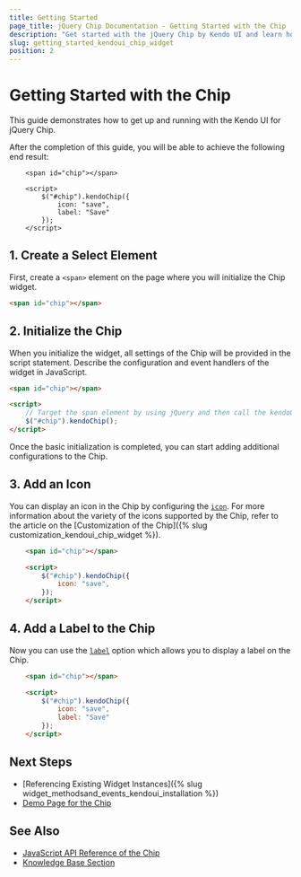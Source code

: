 ```yaml
---
title: Getting Started
page_title: jQuery Chip Documentation - Getting Started with the Chip
description: "Get started with the jQuery Chip by Kendo UI and learn how to create, initialize, and enable the widget."
slug: getting_started_kendoui_chip_widget
position: 2
---
```


# Getting Started with the Chip

This guide demonstrates how to get up and running with the Kendo UI for jQuery Chip. 

After the completion of this guide, you will be able to achieve the following end result:

```dojo
	<span id="chip"></span>

	<script>    
	    $("#chip").kendoChip({
            icon: "save",
            label: "Save"
        });
	</script>
```

## 1. Create a Select Element

First, create a `<span>` element on the page where you will initialize the Chip widget.

```html
<span id="chip"></span>
```

## 2. Initialize the Chip

When you initialize the widget, all settings of the Chip will be provided in the script statement. Describe the configuration and event handlers of the widget in JavaScript.

```html
<span id="chip"></span>

<script>
    // Target the span element by using jQuery and then call the kendoChip() method.
    $("#chip").kendoChip();
</script>
```

Once the basic initialization is completed, you can start adding additional configurations to the Chip. 

## 3. Add an Icon

You can display an icon in the Chip by configuring the [`icon`](/api/javascript/ui/chip/configuration/icon). For more information about the variety of the icons supported by the Chip, refer to the article on the [Customization of the Chip]({% slug customization_kendoui_chip_widget %}).

```html
	<span id="chip"></span>

	<script>    
	    $("#chip").kendoChip({
            icon: "save",
        });
	</script>
```

## 4. Add a Label to the Chip

Now you can use the [`label`](/api/javascript/ui/chip/configuration/label) option which allows you to display a label on the Chip.

```html
	<span id="chip"></span>

	<script>    
	    $("#chip").kendoChip({
            icon: "save",
            label: "Save"
        });
	</script>
```

## Next Steps 

* [Referencing Existing Widget Instances]({% slug widget_methodsand_events_kendoui_installation %}) 
* [Demo Page for the Chip](https://demos.telerik.com/kendo-ui/chip/index)

## See Also 

* [JavaScript API Reference of the Chip](/api/javascript/ui/chip)
* [Knowledge Base Section](/knowledge-base)

<script>
  window.onload = function() {
    document.getElementsByClassName("btn-run")[0].click();
  }
</script>

